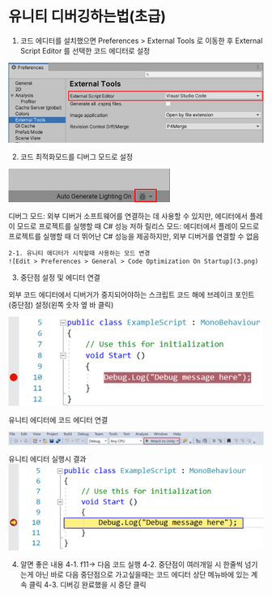 # 유니티 디버깅하는법(초급)

1. 코드 에디터를 설치했으면 Preferences > External Tools 로 이동한 후 External Script Editor 를 선택한 코드 에디터로 설정

![](img/unity/1.png)


2. 코드 최적화모드를 디버그 모드로 설정

![Unity 에디터 상태 표시줄의 오른쪽 하단에 있는 디버그 버튼 클릭](img/unity/2.png)

디버그 모드: 외부 디버거 소프트웨어를 연결하는 데 사용할 수 있지만, 에디터에서 플레이 모드로 프로젝트를 실행할 때 C# 성능 저하
릴리스 모드: 에디터에서 플레이 모드로 프로젝트를 실행할 때 더 뛰어난 C# 성능을 제공하지만, 외부 디버거를 연결할 수 없음


    2-1. 유니티 에디터가 시작할때 사용하는 모드 변경
    ![Edit > Preferences > General > Code Optimization On Startup](3.png)


3. 중단점 설정 및 에디터 연결

외부 코드 에디터에서 디버거가 중지되어야하는 스크립트 코드 해에 브레이크 포인트(중단점) 설정(왼쪽 숫자 옆 바 클릭)

![](img/unity/4.png)

유니티 에디터에 코드 에디터 연결

![](img/unity/5.png)

유니티 에디터 실행시 결과
![중단점 설정한 코드에서 멈](img/unity/6.png)

4. 알면 좋은 내용
    4-1. f11-> 다음 코드 실행
    4-2. 중단점이 여러개일 시 한줄씩 넘기는게 아닌 바로 다음 중단점으로 가고싶을때는 코드 에디터 상단 메뉴바에 있는 계속 클릭
    4-3. 디버깅 완료했을 시 중단 클릭 